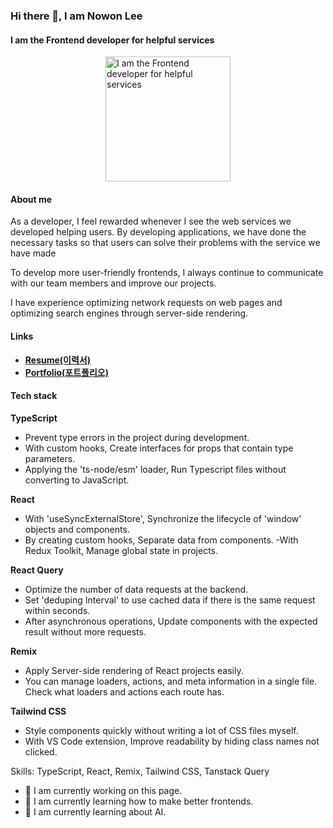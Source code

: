 ### Hi there 👋, I am Nowon Lee
#### I am the Frontend developer for helpful services

<div style="display:flex;width:100%;justify-content:center;margin-top:12px;margin-bottom:12px">
<img src="https://nwlee.com/nwlee.png" height="200px" alt="I am the Frontend developer for helpful services" /></div>

#### About me

As a developer, I feel rewarded whenever I see the web services we developed helping users. By developing applications, we have done the necessary tasks so that users can solve their problems with the service we have made

To develop more user-friendly frontends, I always continue to communicate with our team members and improve our projects.

I have experience optimizing network requests on web pages and optimizing search engines through server-side rendering.

#### Links

- [**Resume(이력서)**](https://www.rallit.com/resumes/116528@leenowon97/%EC%9D%B4%EB%85%B8%EC%9B%90?theme=ORANGE_TAG)
- [**Portfolio(포트폴리오)**](https://nwlee.notion.site/1360d744a59841c79e34f0a11c6f07f5)

#### Tech stack

**TypeScript**
- Prevent type errors in the project during development.
- With custom hooks, Create interfaces for props that contain type parameters.
- Applying the 'ts-node/esm' loader, Run Typescript files without converting to JavaScript.

**React**
- With 'useSyncExternalStore', Synchronize the lifecycle of  'window' objects and components.
- By creating custom hooks, Separate data from components.
-With Redux Toolkit, Manage global state in projects.

**React Query**
- Optimize the number of data requests at the backend.
- Set 'deduping Interval' to use cached data if there is the same request within seconds.
- After asynchronous operations, Update components with the expected result without more requests.

**Remix**
- Apply Server-side rendering of React projects easily.
- You can manage loaders, actions, and meta information in a single file. Check what loaders and actions each route has.

**Tailwind CSS**
- Style components quickly without writing a lot of CSS files myself.
- With VS Code extension, Improve readability by hiding class names not clicked.

Skills: TypeScript, React, Remix, Tailwind CSS, Tanstack Query

- 🔭 I am currently working on this page. 
- 🌱 I am currently learning how to make better frontends.
- 🛫 I am currently learning about AI.
